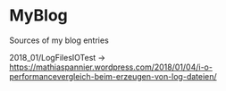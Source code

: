 # MyBlog
Sources of my blog entries

2018_01/LogFilesIOTest -> https://mathiaspannier.wordpress.com/2018/01/04/i-o-performancevergleich-beim-erzeugen-von-log-dateien/
